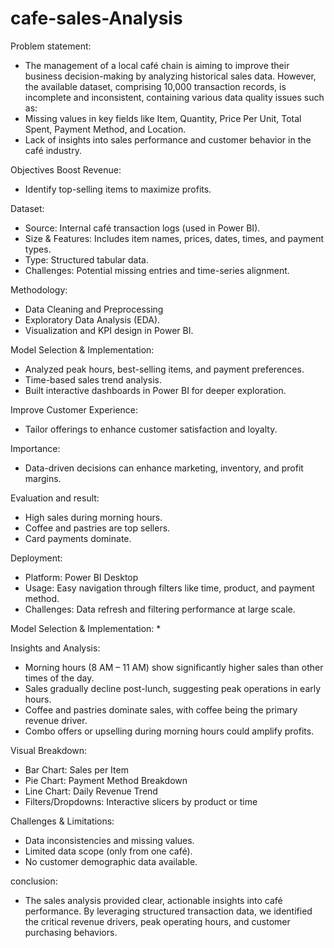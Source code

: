 # cafe-sales-Analysis

Problem statement:
* The management of a local café chain is aiming to improve their business decision-making by analyzing historical sales data. However, the available dataset, comprising 10,000 transaction records, is incomplete and inconsistent, containing various data quality issues such 
 as:
* Missing values in key fields like Item, Quantity, Price Per Unit, Total Spent, Payment Method, and Location.
* Lack of insights into sales performance and customer behavior in the café industry.

Objectives
Boost Revenue:
* Identify top-selling items to maximize profits.

Dataset:
* Source: Internal café transaction logs (used in  Power BI).
* Size & Features: Includes item names, prices, dates, times, and payment types.
* Type: Structured tabular data.
* Challenges: Potential missing entries and time-series alignment.

Methodology:
* Data Cleaning and Preprocessing
* Exploratory Data Analysis (EDA).
* Visualization and KPI design in Power BI.

Model Selection & Implementation:
* Analyzed peak hours, best-selling items, and payment preferences.
* Time-based sales trend analysis.
* Built interactive dashboards in Power BI for deeper exploration.

Improve Customer Experience:
* Tailor offerings to enhance customer satisfaction and loyalty.

Importance:
* Data-driven decisions can enhance marketing, inventory, and profit margins.

Evaluation and result:
* High sales during morning hours.
* Coffee and pastries are top sellers.
* Card payments dominate.

Deployment:
* Platform: Power BI Desktop
* Usage: Easy navigation through filters like time, product, and payment method.
* Challenges: Data refresh and filtering performance at large scale.

Model Selection & Implementation:
* 

Insights and Analysis:
* Morning hours (8 AM – 11 AM) show significantly higher sales than other times of the day.
* Sales gradually decline post-lunch, suggesting peak operations in early hours.
* Coffee and pastries dominate sales, with coffee being the primary revenue driver.
* Combo offers or upselling during morning hours could amplify profits.

Visual Breakdown:
* Bar Chart: Sales per Item
* Pie Chart: Payment Method Breakdown
* Line Chart: Daily Revenue Trend
* Filters/Dropdowns: Interactive slicers by product or time

Challenges & Limitations:
* Data inconsistencies and missing values.
* Limited data scope (only from one café).
* No customer demographic data available.

conclusion:

* The sales analysis provided clear, actionable insights into café performance. By leveraging structured transaction data, we identified the critical revenue drivers, peak operating hours, and customer purchasing behaviors.

